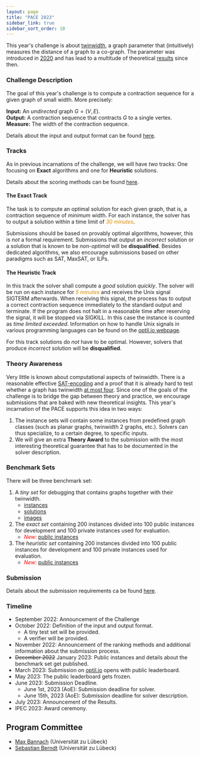```yaml
---
layout: page
title: "PACE 2023"
sidebar_link: true
sidebar_sort_order: 10
---
```


This year's challenge is about
[twinwidth](https://en.wikipedia.org/wiki/Twin-width), a graph
parameter that (intuitively) measures the distance of a graph to a
co-graph. The parameter was introduced in
[2020](https://ieeexplore.ieee.org/document/9317878) and has lead to
a multitude of theoretical
[results](https://dblp.uni-trier.de/search?q=twin-width) since then.

### Challenge Description

The goal of this year's challenge is to compute a contraction sequence
for a given graph of small width. More precisely: 

**Input:** An *undirected* graph $G=(V,E)$. <br/>
**Output:** A contraction sequence that contracts $G$ to a single
vertex. <br/>
**Measure:** The width of the contraction sequence. 

Details about the input and output format can be found [here](./io.md). 

### Tracks

As in previous incarnations of the challenge, we will have *two*
tracks: One focusing on **Exact** algorithms and one for **Heuristic**
solutions. 

Details about the scoring methods can be found [here](./scoring).

#### The Exact Track
The task is to compute an optimal solution for each given graph, that
is, a contraction sequence of *minimum* width. For each instance, the
solver has to output a solution within a time limit of <em
style="color:#db8a00">30 minutes</em>.

Submissions should be based on provably optimal algorithms, however,
this is *not* a formal requirement. Submissions that output an
*incorrect* solution or a solution that is known to be *non-optimal*
will be **disqualified**. Besides dedicated algorithms, we also
encourage submissions based on other paradigms such as SAT, MaxSAT,
or ILPs.

#### The Heuristic Track

In this track the solver shall compute a *good* solution
*quickly*. The solver will be run on each instance for <em
style="color:#db8a00">5 minutes</em> and receives the Unix signal
SIGTERM afterwards. When receiving this signal, the process has to
output a correct contraction sequence immediately to the standard
output and terminate. If the program does not halt in a reasonable
time after reserving the signal, it will be stopped via SIGKILL. In
this case the instance is counted as *time limited
exceeded*. Information on how to handle Unix signals in various
programming languages can be found on the [optil.io webpage](https://www.optil.io/optilion/help/signals).

For this track solutions do *not* have to be optimal. However, solvers
that produce *incorrect* solution will be **disqualified**.

### Theory Awareness 

Very little is known about computational aspects of twinwidth. There
is a reasonable effective
[SAT-encoding](https://arxiv.org/abs/2110.06146) and a proof that it
is already hard to test whether a graph has twinwidth [at most
four](https://arxiv.org/abs/2112.08953). Since one of the goals of the
challenge is to bridge the gap between theory and practice, we
encourage submissions that are baked with new theoretical
insights. This year's incarnation of the PACE supports this idea in two ways:

1. The instance sets will contain some instances from predefined graph
   classes (such as planar graphs, twinwidth 2 graphs, etc.). Solvers
   can thus specialize, to a certain degree, to specific inputs.
2. We will give an extra **Theory Award** to the submission with the most
   interesting theoretical guarantee that has to be documented in the solver description. 

### Benchmark Sets

There will be three benchmark set:

1. A *tiny set* for debugging that contains graphs together with their
   twinwidth.
   - [instances](./tiny-set.zip)
   - [solutions](./tiny-set-sol.zip)
   - [images](./tiny-set.pdf)
2. The *exact set* containing 200 instances divided into 100
   public instances for development and 100 private instances used for
   evaluation.
   - <em style="color:#ff0000">New:</em> [public instances](https://cloudtcs.tcs.uni-luebeck.de/index.php/s/M7WGpQCKXYZKBNL)
3. The *heuristic set* containing 200 instances divided into 100
   public instances for development and 100 private instances used for evaluation.
   - <em style="color:#ff0000">New:</em> [public instances](https://cloudtcs.tcs.uni-luebeck.de/index.php/s/QMxJFWgDZF4bEo2)

### Submission

Details about the submission requirements ca be found [here](submissions).

### Timeline

- September 2022: Announcement of the Challenge
- October 2022: Definition of the input and output format. 
  - A tiny test set will be provided.
  - A verifier will be provided.
- November 2022: Announcement of the ranking methods and additional
  information about the submission process.
- ~~December 2022~~ January 2023: Public instances and details about the benchmark set
  get published.
- March 2023: Submission on [optil.io](www.optil.io) opens with public
  leaderboard.
- May 2023: The public leaderboard gets frozen.
- June 2023: Submission Deadline.
	- June 1st, 2023 (AoE): Submission deadline for solver.
	- June 15th, 2023 (AoE): Submission deadline for solver description.
- July 2023: Announcement of the Results.
- IPEC 2023: Award ceremony.

## Program Committee

- [Max Bannach](http://www.tcs.uni-luebeck.de/mitarbeiter/bannach/) (Universität zu Lübeck)
- [Sebastian Berndt](http://www.tcs.uni-luebeck.de/de/mitarbeiter/berndt/) (Universität zu Lübeck)
